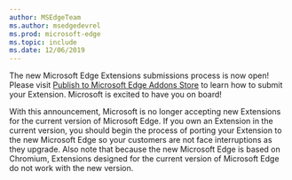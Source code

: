 ```yaml
---
author: MSEdgeTeam
ms.author: msedgedevrel
ms.prod: microsoft-edge
ms.topic: include
ms.date: 12/06/2019
---
```

The new Microsoft Edge Extensions submissions process is now open!  Please visit [Publish to Microsoft Edge Addons Store][PublishMicrosoftEdgeAddonsCatalog] to learn how to submit your Extension.  Microsoft is excited to have you on board!  

With this announcement, Microsoft is no longer accepting new Extensions for the current version of Microsoft Edge.  If you own an Extension in the current version, you should begin the process of porting your Extension to the new Microsoft Edge so your customers are not face interruptions as they upgrade.  Also note that because the new Microsoft Edge is based on Chromium, Extensions designed for the current version of Microsoft Edge do not work with the new version.  

<!-- image links -->  

<!-- links -->  

[PublishMicrosoftEdgeAddonsCatalog]: https://go.microsoft.com/fwlink/p/?linkid=2112850 "Publish to Microsoft Edge Addons Store"  
